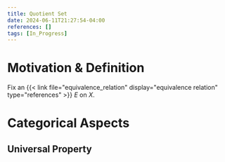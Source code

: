 ```yaml
---
title: Quotient Set
date: 2024-06-11T21:27:54-04:00
references: []
tags: [In_Progress]
---
```


# Motivation & Definition

Fix an {{< link file="equivalence_relation" display="equivalence relation" type="references" >}} $E$ on $X$.

# Categorical Aspects

## Universal Property
